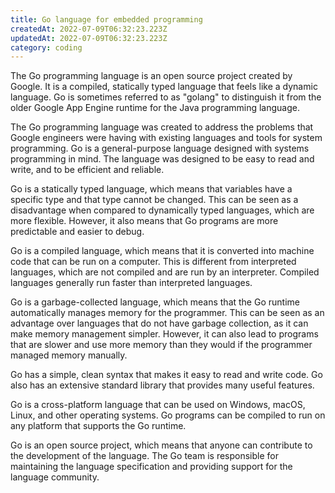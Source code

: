```yaml
---
title: Go language for embedded programming
createdAt: 2022-07-09T06:32:23.223Z
updatedAt: 2022-07-09T06:32:23.223Z
category: coding
---
```


The Go programming language is an open source project created by Google. It is a compiled, statically typed language that feels like a dynamic language. Go is sometimes referred to as "golang" to distinguish it from the older Google App Engine runtime for the Java programming language.

The Go programming language was created to address the problems that Google engineers were having with existing languages and tools for system programming. Go is a general-purpose language designed with systems programming in mind. The language was designed to be easy to read and write, and to be efficient and reliable.

Go is a statically typed language, which means that variables have a specific type and that type cannot be changed. This can be seen as a disadvantage when compared to dynamically typed languages, which are more flexible. However, it also means that Go programs are more predictable and easier to debug.

Go is a compiled language, which means that it is converted into machine code that can be run on a computer. This is different from interpreted languages, which are not compiled and are run by an interpreter. Compiled languages generally run faster than interpreted languages.

Go is a garbage-collected language, which means that the Go runtime automatically manages memory for the programmer. This can be seen as an advantage over languages that do not have garbage collection, as it can make memory management simpler. However, it can also lead to programs that are slower and use more memory than they would if the programmer managed memory manually.

Go has a simple, clean syntax that makes it easy to read and write code. Go also has an extensive standard library that provides many useful features.

Go is a cross-platform language that can be used on Windows, macOS, Linux, and other operating systems. Go programs can be compiled to run on any platform that supports the Go runtime.

Go is an open source project, which means that anyone can contribute to the development of the language. The Go team is responsible for maintaining the language specification and providing support for the language community.
